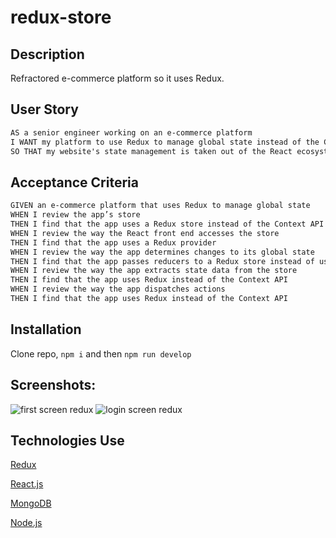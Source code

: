 # redux-store

## Description
Refractored e-commerce platform so it uses Redux. 

## User Story

```md
AS a senior engineer working on an e-commerce platform
I WANT my platform to use Redux to manage global state instead of the Context API
SO THAT my website's state management is taken out of the React ecosystem
```

## Acceptance Criteria

```md
GIVEN an e-commerce platform that uses Redux to manage global state
WHEN I review the app’s store
THEN I find that the app uses a Redux store instead of the Context API
WHEN I review the way the React front end accesses the store
THEN I find that the app uses a Redux provider
WHEN I review the way the app determines changes to its global state
THEN I find that the app passes reducers to a Redux store instead of using the Context API
WHEN I review the way the app extracts state data from the store
THEN I find that the app uses Redux instead of the Context API
WHEN I review the way the app dispatches actions
THEN I find that the app uses Redux instead of the Context API
```

## Installation
Clone repo, `npm i` and then `npm run develop`

## Screenshots:
![first screen redux](https://user-images.githubusercontent.com/82686855/139130988-79644677-c146-4304-a1c0-2715c45ccb68.JPG)
![login screen redux](https://user-images.githubusercontent.com/82686855/139131091-3e75ec6a-20a3-4c92-95d2-6d5f6422db61.JPG)

## Technologies Use
<p><a href="https://redux.js.org/">Redux</a></p>
<p><a href="https://reactjs.org/">React.js</a></p>
<p><a href="https://www.mongodb.com/">MongoDB</a></p>
<p><a href="https://nodejs.org/">Node.js</a></p>

